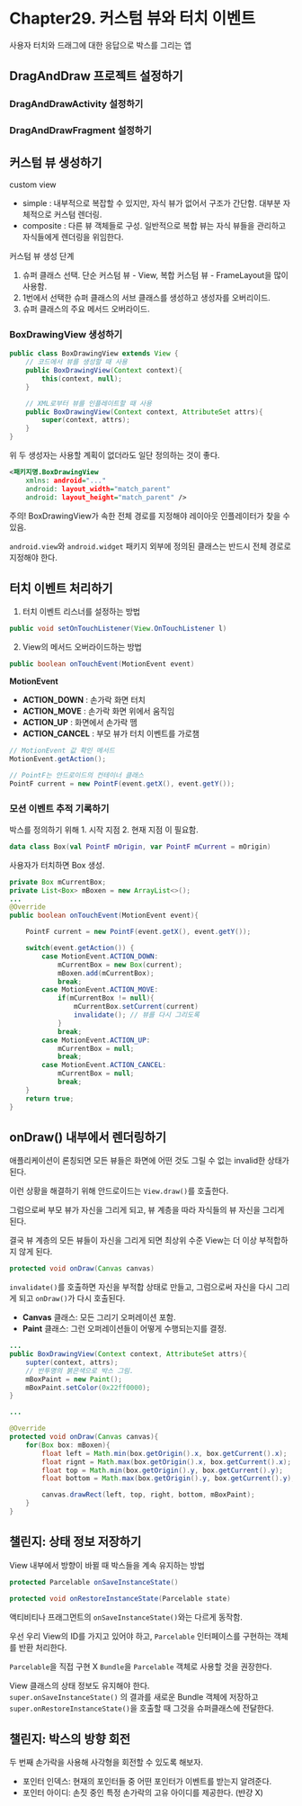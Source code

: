 # Chapter29. 커스텀 뷰와 터치 이벤트

사용자 터치와 드래그에 대한 응답으로 박스를 그리는 앱

## DragAndDraw 프로젝트 설정하기

### DragAndDrawActivity 설정하기

### DragAndDrawFragment 설정하기

## 커스텀 뷰 생성하기

custom view
- simple : 내부적으로 복잡할 수 있지만, 자식 뷰가 없어서 구조가 간단함. 대부분 자체적으로 커스텀 렌더링.
- composite : 다른 뷰 객체들로 구성. 일반적으로 복합 뷰는 자식 뷰들을 관리하고 자식들에게 렌더링을 위임한다. 

커스텀 뷰 생성 단계
1. 슈퍼 클래스 선택. 단순 커스텀 뷰 - View, 복합 커스텀 뷰 - FrameLayout을 많이 사용함.
2. 1번에서 선택한 슈퍼 클래스의 서브 클래스를 생성하고 생성자를 오버리이드.
3. 슈퍼 클래스의 주요 메서드 오버라이드.

### BoxDrawingView 생성하기

```java
public class BoxDrawingView extends View {
    // 코드에서 뷰를 생성할 때 사용
    public BoxDrawingView(Context context){
        this(context, null);
    }

    // XML로부터 뷰를 인플레이트할 때 사용
    public BoxDrawingView(Context context, AttributeSet attrs){
        super(context, attrs);
    }
}
```

위 두 생성자는 사용할 계획이 없더라도 일단 정의하는 것이 좋다.


```xml
<패키지명.BoxDrawingView
    xmlns: android="..."
    android: layout_width="match_parent"
    android: layout_height="match_parent" />
```

주의! BoxDrawingView가 속한 전체 경로를 지정해야 레이아웃 인플레이터가 찾을 수 있음. 

`android.view`와 `android.widget` 패키지 외부에 정의된 클래스는 반드시 전체 경로로 지정해야 한다.

## 터치 이벤트 처리하기

1. 터치 이벤트 리스너를 설정하는 방법
```java
public void setOnTouchListener(View.OnTouchListener l)
```
2. View의 메서드 오버라이드하는 방법
```java
public boolean onTouchEvent(MotionEvent event)
```

**MotionEvent**
- **ACTION_DOWN** : 손가락 화면 터치
- **ACTION_MOVE** : 손가락 화면 위에서 움직임
- **ACTION_UP** : 화면에서 손가락 뗌
- **ACTION_CANCEL** : 부모 뷰가 터치 이벤트를 가로챔

```java
// MotionEvent 값 확인 메서드
MotionEvent.getAction();
```

```java
// PointF는 안드로이드의 컨테이너 클래스
PointF current = new PointF(event.getX(), event.getY());
```

### 모션 이벤트 추적 기록하기

박스를 정의하기 위해 1. 시작 지점 2. 현재 지점 이 필요함.

```kotlin
data class Box(val PointF mOrigin, var PointF mCurrent = mOrigin)
```

사용자가 터치하면 Box 생성. 

```java
private Box mCurrentBox;
private List<Box> mBoxen = new ArrayList<>();
...
@Override
public boolean onTouchEvent(MotionEvent event){

    PointF current = new PointF(event.getX(), event.getY());

    switch(event.getAction()) {
        case MotionEvent.ACTION_DOWN: 
            mCurrentBox = new Box(current);
            mBoxen.add(mCurrentBox);
            break;
        case MotionEvent.ACTION_MOVE: 
            if(mCurrentBox != null){
                mCurrentBox.setCurrent(current)
                invalidate(); // 뷰를 다시 그리도록
            }
            break;
        case MotionEvent.ACTION_UP:
            mCurrentBox = null;
            break;
        case MotionEvent.ACTION_CANCEL: 
            mCurrentBox = null;
            break;
    }
    return true;
}
```

## onDraw() 내부에서 렌더링하기

애플리케이션이 론칭되면 모든 뷰들은 화면에 어떤 것도 그릴 수 없는 invalid한 상태가 된다.

이런 상황을 해결하기 위해 안드로이드는 `View.draw()`를 호출한다. 

그럼으로써 부모 뷰가 자신을 그리게 되고, 뷰 계층을 따라 자식들의 뷰 자신을 그리게 된다.

결국 뷰 계층의 모든 뷰들이 자신을 그리게 되면 최상위 수준 View는 더 이상 부적합하지 않게 된다.

```java
protected void onDraw(Canvas canvas)
```

`invalidate()`를 호출하면 자신을 부적합 상태로 만들고, 그럼으로써 자신을 다시 그리게 되고 `onDraw()`가 다시 호출된다.

- **Canvas** 클래스: 모든 그리기 오퍼레이션 포함.
- **Paint** 클래스: 그런 오퍼레이션들이 어떻게 수행되는지를 결정.

```java
...
public BoxDrawingView(Context context, AttributeSet attrs){
    supter(context, attrs);
    // 반투명의 붉은색으로 박스 그림.
    mBoxPaint = new Paint();
    mBoxPaint.setColor(0x22ff0000);
}

...

@Override
protected void onDraw(Canvas canvas){
    for(Box box: mBoxen){
        float left = Math.min(box.getOrigin().x, box.getCurrent().x);
        float rignt = Math.max(box.getOrigin().x, box.getCurrent().x);
        float top = Math.min(box.getOrigin().y, box.getCurrent().y);
        float bottom = Math.max(box.getOrigin().y, box.getCurrent().y);

        canvas.drawRect(left, top, right, bottom, mBoxPaint);
    }
}
```

## 챌린지: 상태 정보 저장하기

View 내부에서 방향이 바뀔 때 박스들을 계속 유지하는 방법

```java
protected Parcelable onSaveInstanceState()

protected void onRestoreInstanceState(Parcelable state)
```

액티비티나 프래그먼트의 `onSaveInstanceState()`와는 다르게 동작함.

우선 우리 View의 ID를 가지고 있어야 하고, `Parcelable` 인터페이스를 구현하는 객체를 반환 처리한다.

`Parcelable`을 직접 구현 X `Bundle`을 `Parcelable` 객체로 사용할 것을 권장한다.

View 클래스의 상태 정보도 유지해야 한다.  
`super.onSaveInstanceState()` 의 결과를 새로운 Bundle 객체에 저장하고  
`super.onRestoreInstanceState()`을 호출할 때 그것을 슈퍼클래스에 전달한다.


## 챌린지: 박스의 방향 회전

두 번째 손가락을 사용해 사각형을 회전할 수 있도록 해보자.
       
- 포인터 인덱스: 현재의 포인터들 중 어떤 포인터가 이벤트를 받는지 알려준다.
- 포인터 아이디: 손짓 중인 특정 손가락의 고유 아이디를 제공한다. (뱐걍 X)

